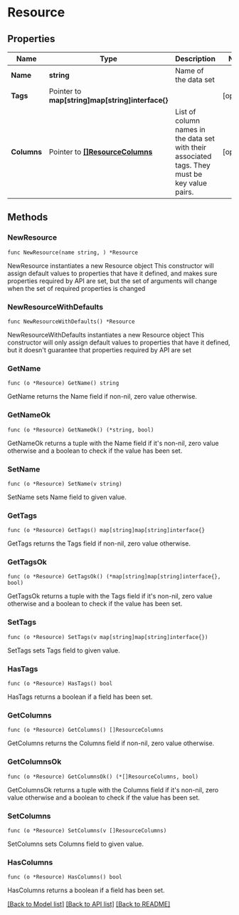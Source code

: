 # Resource

## Properties

Name | Type | Description | Notes
------------ | ------------- | ------------- | -------------
**Name** | **string** | Name of the data set | 
**Tags** | Pointer to **map[string]map[string]interface{}** |  | [optional] 
**Columns** | Pointer to [**[]ResourceColumns**](ResourceColumns.md) | List of column names in the data set with their associated tags. They must be key value pairs. | [optional] 

## Methods

### NewResource

`func NewResource(name string, ) *Resource`

NewResource instantiates a new Resource object
This constructor will assign default values to properties that have it defined,
and makes sure properties required by API are set, but the set of arguments
will change when the set of required properties is changed

### NewResourceWithDefaults

`func NewResourceWithDefaults() *Resource`

NewResourceWithDefaults instantiates a new Resource object
This constructor will only assign default values to properties that have it defined,
but it doesn't guarantee that properties required by API are set

### GetName

`func (o *Resource) GetName() string`

GetName returns the Name field if non-nil, zero value otherwise.

### GetNameOk

`func (o *Resource) GetNameOk() (*string, bool)`

GetNameOk returns a tuple with the Name field if it's non-nil, zero value otherwise
and a boolean to check if the value has been set.

### SetName

`func (o *Resource) SetName(v string)`

SetName sets Name field to given value.


### GetTags

`func (o *Resource) GetTags() map[string]map[string]interface{}`

GetTags returns the Tags field if non-nil, zero value otherwise.

### GetTagsOk

`func (o *Resource) GetTagsOk() (*map[string]map[string]interface{}, bool)`

GetTagsOk returns a tuple with the Tags field if it's non-nil, zero value otherwise
and a boolean to check if the value has been set.

### SetTags

`func (o *Resource) SetTags(v map[string]map[string]interface{})`

SetTags sets Tags field to given value.

### HasTags

`func (o *Resource) HasTags() bool`

HasTags returns a boolean if a field has been set.

### GetColumns

`func (o *Resource) GetColumns() []ResourceColumns`

GetColumns returns the Columns field if non-nil, zero value otherwise.

### GetColumnsOk

`func (o *Resource) GetColumnsOk() (*[]ResourceColumns, bool)`

GetColumnsOk returns a tuple with the Columns field if it's non-nil, zero value otherwise
and a boolean to check if the value has been set.

### SetColumns

`func (o *Resource) SetColumns(v []ResourceColumns)`

SetColumns sets Columns field to given value.

### HasColumns

`func (o *Resource) HasColumns() bool`

HasColumns returns a boolean if a field has been set.


[[Back to Model list]](../README.md#documentation-for-models) [[Back to API list]](../README.md#documentation-for-api-endpoints) [[Back to README]](../README.md)


